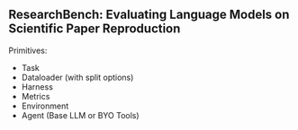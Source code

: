 ## ResearchBench: Evaluating Language Models on Scientific Paper Reproduction

Primitives:
- Task
- Dataloader (with split options)
- Harness
- Metrics
- Environment
- Agent (Base LLM or BYO Tools)